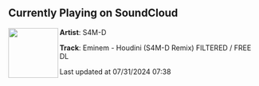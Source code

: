 ## Currently Playing on SoundCloud

[<img align="left" width="100" src="https://i1.sndcdn.com/artworks-J0quSU9xynHvnEwo-E1yqPw-t500x500.jpg">](https://soundcloud.com/djs4md/eminem-houdini-s4m-d-remix-filtered-free-dl)

**Artist**: S4M-D 

**Track**: Eminem - Houdini (S4M-D Remix) FILTERED / FREE DL

Last updated at 07/31/2024 07:38
